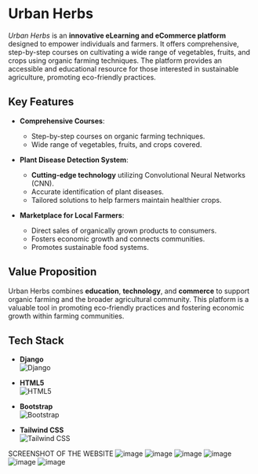 # Urban Herbs

*Urban Herbs* is an **innovative eLearning and eCommerce platform** designed to empower individuals and farmers. It offers comprehensive, step-by-step courses on cultivating a wide range of vegetables, fruits, and crops using organic farming techniques. The platform provides an accessible and educational resource for those interested in sustainable agriculture, promoting eco-friendly practices.

## Key Features

- **Comprehensive Courses**: 
  - Step-by-step courses on organic farming techniques.
  - Wide range of vegetables, fruits, and crops covered.

- **Plant Disease Detection System**:
  - **Cutting-edge technology** utilizing Convolutional Neural Networks (CNN).
  - Accurate identification of plant diseases.
  - Tailored solutions to help farmers maintain healthier crops.

- **Marketplace for Local Farmers**:
  - Direct sales of organically grown products to consumers.
  - Fosters economic growth and connects communities.
  - Promotes sustainable food systems.

## Value Proposition

Urban Herbs combines **education**, **technology**, and **commerce** to support organic farming and the broader agricultural community. This platform is a valuable tool in promoting eco-friendly practices and fostering economic growth within farming communities.

## Tech Stack

- **Django**  
  ![Django](https://img.shields.io/badge/Django-092E20?style=for-the-badge&logo=django&logoColor=white)

- **HTML5**  
  ![HTML5](https://img.shields.io/badge/HTML5-E34F26?style=for-the-badge&logo=html5&logoColor=white)

- **Bootstrap**  
  ![Bootstrap](https://img.shields.io/badge/Bootstrap-563D7C?style=for-the-badge&logo=bootstrap&logoColor=white)

- **Tailwind CSS**  
  ![Tailwind CSS](https://img.shields.io/badge/Tailwind_CSS-38B2AC?style=for-the-badge&logo=tailwind-css&logoColor=white)

SCREENSHOT OF THE WEBSITE
![image](https://github.com/user-attachments/assets/213be2d7-501e-4baf-9102-28c18c35bda7)
![image](https://github.com/user-attachments/assets/34c37da0-c833-4c33-873c-ce19c04bc145)
![image](https://github.com/user-attachments/assets/ddb295a2-4249-421a-b8a8-a7323ed0354e)
![image](https://github.com/user-attachments/assets/56a28bad-b509-4440-8052-2b0524993b47)
![image](https://github.com/user-attachments/assets/a6eb06b8-2e4e-49ac-906d-257b3108e421)
![image](https://github.com/user-attachments/assets/596bb3a0-0ce4-4949-9724-1e9d90e7827d)

